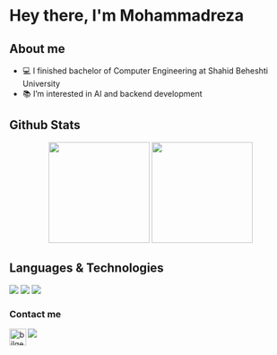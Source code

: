 # Hey there, I'm Mohammadreza

## About me
- 💻 I finished bachelor of Computer Engineering at Shahid Beheshti University
- 📚 I’m interested in AI and backend development


## Github Stats

<p align="center">
<img height="180em" src="https://github-readme-stats.vercel.app/api?username=mreza79&show_icons=true&theme=radical" />
<img height="180em" src="https://github-readme-stats.vercel.app/api/top-langs/?username=mreza79&layout=compact&theme=radical" />
</p>

## Languages & Technologies
[![](https://img.shields.io/badge/-python3-orange?style=for-the-badge&logo=python)](https://www.python.org/)
[![](https://img.shields.io/badge/-java-orange?style=for-the-badge&logo=java)](https://www.java.com/en/)
[![](https://img.shields.io/badge/-html-orange?style=for-the-badge&logo=html)](https://www.google.com/url?sa=t&rct=j&q=&esrc=s&source=web&cd=&cad=rja&uact=8&ved=2ahUKEwjj8uSSnI_vAhXLT8AKHS1gDU4QFjAAegQIARAE&url=https%3A%2F%2Fwww.w3schools.com%2Fhtml%2F&usg=AOvVaw0vItDRbv3KzO30MW1MRsJ1)

### Contact me
[![](https://img.shields.io/badge/-mrj9012@gmail.com-lightgray?style=for-the-badge&logo=gmail)](mailto:mrj9012@gmail.com)
[<img align="left" alt="bilgehangecici | LinkedIn" height="30px" src="https://www.flaticon.com/svg/static/icons/svg/725/725337.svg"/>][linkedin]


[linkedin]: https://www.linkedin.com/in/mohammad-reza-jamali-0977ab170/
